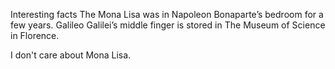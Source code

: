 Interesting facts
The Mona Lisa was in Napoleon Bonaparte’s bedroom for a few years.
Galileo Galilei’s middle finger is stored in The Museum of Science in Florence.

I don't care about Mona Lisa. 
